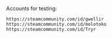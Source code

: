 Accounts for testing:
```
https://steamcommunity.com/id/gwellir
https://steamcommunity.com/id/molotoko
https://steamcommunity.com/id/Tryr
```